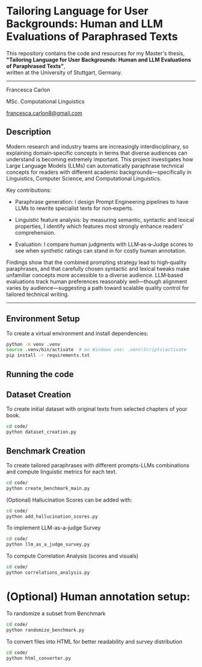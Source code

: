 # Tailoring Language for User Backgrounds: Human and LLM Evaluations of Paraphrased Texts

This repository contains the code and resources for my Master's thesis,  
**"Tailoring Language for User Backgrounds: Human and LLM Evaluations of Paraphrased Texts"**,  
written at the University of Stuttgart, Germany.

---

Francesca Carlon 

MSc. Computational Linguistics

francesca.carlon8@gmail.com

## Description

Modern research and industry teams are increasingly interdisciplinary, so explaining domain‑specific concepts in terms that diverse audiences can understand is becoming extremely important.
This project investigates how Large Language Models (LLMs) can automatically paraphrase technical concepts for readers with different academic backgrounds—specifically in Linguistics, Computer Science, and Computational Linguistics.

Key contributions:

- Paraphrase generation: I design Prompt Engineering pipelines to have LLMs to rewrite specialist texts for non‑experts.

- Linguistic feature analysis: by measuring semantic, syntactic and lexical properties, I identify which features most strongly enhance readers' comprehension.

- Evaluation: I compare human judgments with LLM‑as‑a‑Judge scores to see when synthetic ratings can stand in for costly human annotation.

Findings show that the combined prompting strategy lead to high‑quality paraphrases, and that carefully chosen syntactic and lexical tweaks make unfamiliar concepts more accessible to a diverse audience. LLM‑based evaluations track human preferences reasonably well—though alignment varies by audience—suggesting a path toward scalable quality control for tailored technical writing.

---

## Environment Setup

To create a virtual environment and install dependencies:

```bash
python -m venv .venv
source .venv/bin/activate  # on Windows use: .venv\Scripts\activate
pip install -r requirements.txt
```

## Running the code

## Dataset Creation
To create initial dataset with original texts from selected chapters of your book.

```bash
cd code/
python dataset_creation.py
```

## Benchmark Creation
To create tailored paraphrases with different prompts-LLMs combinations and compute linguistic metrics for each text. 
```bash
cd code/
python create_benchmark_main.py
```

(Optional) Hallucination Scores can be added with: 
```bash
cd code/
python add_hallucination_scores.py
```

To implement LLM-as-a-judge Survey
```bash
cd code/
python llm_as_a_judge_survey.py
```

To compute Correlation Analysis (scores and visuals)
```bash
cd code/
python correlations_analysis.py
```

# (Optional) Human annotation setup: 

To randomize a subset from Benchmark
```bash
cd code/
python randomize_benchmark.py
```

To convert files into HTML for better readability and survey distribution
```bash
cd code/
python html_converter.py
```